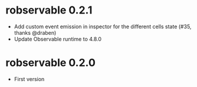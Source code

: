 # robservable 0.2.1

* Add custom event emission in inspector for the different cells state (#35, thanks @draben)
* Update Observable runtime to 4.8.0

# robservable 0.2.0

* First version
